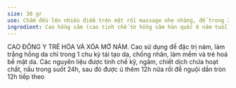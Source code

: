 ```yaml
---
size: 30 gr
use: Chấm đều lên nhiều điểm trên mặt rồi massage nhẹ nhàng, để trong 20p rồi rửa đi, tiếp tục dưỡng tiếp với các bước dưỡng da khác. Dùng hàng ngày.
ingredient: Cao hồng sâm (cao tinh chế từ hồng sâm hàn quốc 6 năm tuổi), linh chi cổ thụ, mật ong hoa nhãn, sữa ong chúa , hoa sen, hoa nhài, hoa hồng, rễ dâu tằm, bạch chỉ, phục linh, bạch cương tàm, cam thảo bắc và một số thảo dược đặc biệt quí hiếm ...
---
```

CAO ĐÔNG Y TRẺ HÓA VÀ XÓA MỜ NÁM. Cao sử dụng để đặc trị nám, làm trắng hồng da chỉ trong 1 chu kỳ tái tạo da, chống nhăn, làm mềm và trẻ hoá bề mặt da.
Các nguyên liệu được tinh chế kỹ, ngâm, chiết dịch chứa hoạt chất, nấu trong suốt 24h, sau đó được ủ thêm 12h nữa rồi để nguội dần tròn 12h tiếp theo

